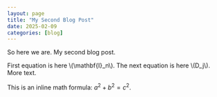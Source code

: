 ```yaml
---
layout: page
title: "My Second Blog Post"
date: 2025-02-09
categories: [blog]
---
```


So here we are. My second blog post.

First equation is here \\(\mathbf{I}\_n\\). The next equation is here \\(D\_j\\). More text.

This is an inline math formula: $a^2 + b^2 = c^2$.
